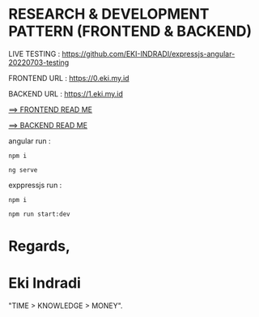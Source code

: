 

# RESEARCH & DEVELOPMENT PATTERN (FRONTEND & BACKEND)


LIVE TESTING : https://github.com/EKI-INDRADI/expressjs-angular-20220703-testing

FRONTEND URL : https://0.eki.my.id

BACKEND URL : https://1.eki.my.id

[==> FRONTEND READ ME](FRONTEND_ANGULAR/README.md)

[==> BACKEND READ ME](BACKEND_EXPRESSJS/readme.md)


angular run : 

`npm i`

`ng serve`

exppressjs run :

`npm i`

`npm run start:dev`


# Regards,

# Eki Indradi
"TIME > KNOWLEDGE > MONEY".




